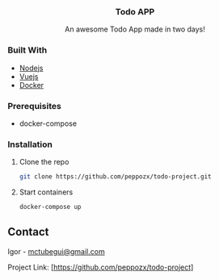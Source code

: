 <!-- PROJECT LOGO -->
<br />
<p align="center">
  <h3 align="center">Todo APP</h3>

  <p align="center">
    An awesome Todo App made in two days!
  </p>
</p>


### Built With

* [Nodejs](https://nodejs.org/en/)
* [Vuejs](https://vuejs.org/)
* [Docker](https://www.docker.com/)


### Prerequisites

* docker-compose

### Installation

1. Clone the repo
   ```sh
   git clone https://github.com/peppozx/todo-project.git
   ```
2. Start containers
   ```sh
   docker-compose up
   ```



<!-- CONTACT -->
## Contact

Igor - mctubegui@gmail.com

Project Link: [https://github.com/peppozx/todo-project]





<!-- MARKDOWN LINKS & IMAGES -->
<!-- https://www.markdownguide.org/basic-syntax/#reference-style-links -->
[contributors-shield]: https://img.shields.io/github/contributors/othneildrew/Best-README-Template.svg?style=for-the-badge
[contributors-url]: https://github.com/othneildrew/Best-README-Template/graphs/contributors
[forks-shield]: https://img.shields.io/github/forks/othneildrew/Best-README-Template.svg?style=for-the-badge
[forks-url]: https://github.com/othneildrew/Best-README-Template/network/members
[stars-shield]: https://img.shields.io/github/stars/othneildrew/Best-README-Template.svg?style=for-the-badge
[stars-url]: https://github.com/othneildrew/Best-README-Template/stargazers
[issues-shield]: https://img.shields.io/github/issues/othneildrew/Best-README-Template.svg?style=for-the-badge
[issues-url]: https://github.com/othneildrew/Best-README-Template/issues
[license-shield]: https://img.shields.io/github/license/othneildrew/Best-README-Template.svg?style=for-the-badge
[license-url]: https://github.com/othneildrew/Best-README-Template/blob/master/LICENSE.txt
[linkedin-shield]: https://img.shields.io/badge/-LinkedIn-black.svg?style=for-the-badge&logo=linkedin&colorB=555
[linkedin-url]: https://linkedin.com/in/othneildrew
[product-screenshot]: images/screenshot.png
